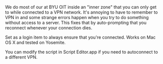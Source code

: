 We do most of our at BYU OIT inside an "inner zone" that you can only get to while connected to a VPN network. It's annoying to have to remember to VPN in and some strange errors happen when you try to do something without access to a server. This fixes that by auto-prompting that you reconnect whenever your connection dies.

Set as a login item to always ensure that you're connected. Works on Mac OS X and tested on Yosemite.

You can modify the script in Script Editor.app if you need to autoconnect to a different VPN.
